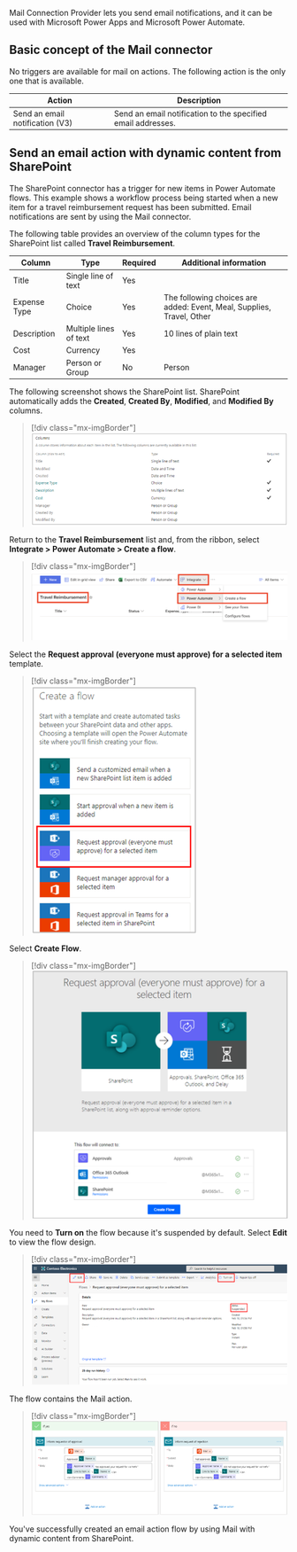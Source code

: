 Mail Connection Provider lets you send email notifications, and it can be used with Microsoft Power Apps and Microsoft Power Automate.

## Basic concept of the Mail connector

No triggers are available for mail on actions. The following action is the only one that is available.

| **Action** | **Description** |
|------------|-----------------|
| Send an email notification (V3) | Send an email notification to the specified email addresses. |

## Send an email action with dynamic content from SharePoint

The SharePoint connector has a trigger for new items in Power Automate flows. This example shows a workflow process being started when a new item for a travel reimbursement request has been submitted. Email notifications are sent by using the Mail connector.

The following table provides an overview of the column types for the SharePoint list called **Travel Reimbursement**.

| **Column** | **Type** | **Required** | **Additional information** |
|------------|----------|--------------|----------------------------|
| Title | Single line of text | Yes | |
| Expense Type | Choice | Yes | The following choices are added: Event, Meal, Supplies, Travel, Other |
| Description | Multiple lines of text | Yes | 10 lines of plain text |
| Cost | Currency | Yes | |
| Manager | Person or Group | No | Person |

The following screenshot shows the SharePoint list. SharePoint automatically adds the **Created**, **Created By**, **Modified**, and **Modified By** columns.

> [!div class="mx-imgBorder"]
> [![Screenshot of the SharePoint list of Columns.](../media/4-1-columns.png)](../media/4-1-columns.png#lightbox)

Return to the **Travel Reimbursement** list and, from the ribbon, select **Integrate > Power Automate > Create a flow**.

> [!div class="mx-imgBorder"]
> [![Screenshot of the Travel Reimbursement list with Automate selected.](../media/4-2-automate.png)](../media/4-2-automate.png#lightbox)

Select the **Request approval (everyone must approve) for a selected item** template.

> [!div class="mx-imgBorder"]
> [![Screenshot of the Create a flow dialog box with the Request approval (everyone must approve) template highlighted.](../media/4-3-create-flow.png)](../media/4-3-create-flow.png#lightbox)

Select **Create Flow**.

> [!div class="mx-imgBorder"]
> [![Screenshot of the Request approval (everyone must approve) template.](../media/4-4-request-approval.png)](../media/4-4-request-approval.png#lightbox)

You need to **Turn on** the flow because it's suspended by default. Select **Edit** to view the flow design.

> [!div class="mx-imgBorder"]
> [![Screenshot of the flow with Edit and Turn on buttons highlighted and with status: suspended highlighted.](../media/4-5-suspended.png)](../media/4-5-suspended.png#lightbox)

The flow contains the Mail action.

> [!div class="mx-imgBorder"]
> [![Screenshot of the completed flow.](../media/4-6-flow.png)](../media/4-6-flow.png#lightbox)

You've successfully created an email action flow by using Mail with dynamic content from SharePoint.
